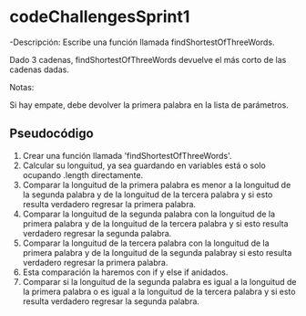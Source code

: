 # codeChallengesSprint1

-Descripción: Escribe una función llamada findShortestOfThreeWords.

Dado 3 cadenas, findShortestOfThreeWords devuelve el más corto de las cadenas dadas.

Notas:

Si hay empate, debe devolver la primera palabra en la lista de parámetros.

## Pseudocódigo

1. Crear una función llamada 'findShortestOfThreeWords'.
2. Calcular su longuitud, ya sea guardando en variables está o solo ocupando .length directamente.
3. Comparar la longuitud de la primera palabra es menor a la longuitud de la segunda palabra y de la longuitud de la tercera palabra y si esto resulta verdadero regresar la primera palabra.
4. Comparar la longuitud de la segunda palabra con la longuitud de la primera palabra y de la longuitud de la tercera palabra y si esto resulta verdadero regresar la segunda palabra.
5. Comparar la longuitud de la tercera palabra con la longuitud de la primera palabra y de la longuitud de la segunda palabray si esto resulta verdadero regresar la primera palabra.
6. Esta comparación la haremos con if y else if anidados.
7. Comparar si la longuitud de la segunda palabra es igual a la longuitud de la primera palabra o es igual a la longuitud de la tercera palabra y si esto resulta verdadero regresar la  segunda palabra.